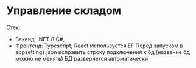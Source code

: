 # Управление складом
Стек: 
- Бекенд: .NET 8 C#,
- Фронтенд: Typescript, React
Используется EF
Перед запуском в appsettings.json исправить строку подключения к бд (название бд можно не менять)
БД развернется автоматически
